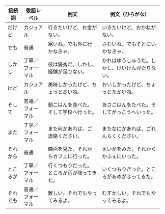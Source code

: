 | 接続詞  | 敬語レベル    | 例文                    | 例文（ひらがな）                 |
| ---- | -------- | --------------------- | ------------------------ |
| だけど  | カジュアル    | 行きたいけど、お金がない。         | いきたいけど、おかねがない。           |
| でも   | 普通       | 寒いね。でも外に行かなきゃ。        | さむいね。でもそとにいかなきゃ。         |
| しかし  | 丁寧／フォーマル | 彼は優秀だ。しかし、経験が足りない。    | かれはゆうしゅうだ。しかし、けいけんがたりない。 |
| けど   | カジュアル    | 美味しかったけど、ちょっと高いね。     | おいしかったけど、ちょっとたかいね。       |
| そして  | 普通／フォーマル | 朝ごはんを食べた。そして学校へ行った。   | あさごはんをたべた。そしてがっこうへいった。   |
| また   | 丁寧／フォーマル | また何かあれば、ご連絡ください。      | またなにかあれば、ごれんらくください。      |
| それから | 普通       | 映画を見た。それからカフェに行った。    | えいがをみた。それからかふぇにいった。      |
| ところが | 丁寧／フォーマル | 行くつもりだった。ところが雨が降ってきた。 | いくつもりだった。ところがあめがふってきた。   |
| それでも | 普通／フォーマル | 難しい。それでもやってみるよ。       | むずかしい。それでもやってみるよ。        |
